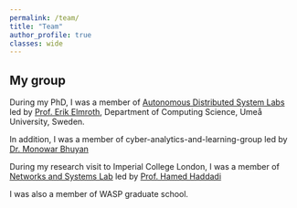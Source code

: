 ```yaml
---
permalink: /team/
title: "Team"
author_profile: true
classes: wide
---
```


## My group
 
During my PhD, I was a member of [Autonomous Distributed System Labs](https://github.com/sourasb05/sourasb05.github.io/edit/master/_pages/team.md) led by [Prof. Erik Elmroth](https://www.umu.se/personal/erik-elmroth/), Department of Computing Science, Umeå University, Sweden.

In addition, I was a member of cyber-analytics-and-learning-group led by [Dr. Monowar Bhuyan](https://people.cs.umu.se/monowar/index.html)

During my research visit to Imperial College London, I was a member of [Networks and Systems Lab](https://netsys.doc.ic.ac.uk/) led by [Prof. Hamed Haddadi](https://profiles.imperial.ac.uk/h.haddadi)

I was also a member of WASP graduate school.
